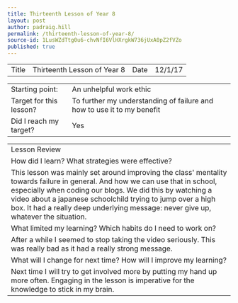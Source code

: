 ```yaml
---
title: Thirteenth Lesson of Year 8
layout: post
author: padraig.hill
permalink: /thirteenth-lesson-of-year-8/
source-id: 1LusWZdTtg0u6-chvNfI6VlHXrgkW736jUxA0pZ2fVZo
published: true
---
```

<table>
  <tr>
    <td>Title</td>
    <td>Thirteenth Lesson of Year 8</td>
    <td>Date</td>
    <td>12/1/17</td>
  </tr>
</table>


<table>
  <tr>
    <td>Starting point:</td>
    <td>An unhelpful work ethic</td>
  </tr>
  <tr>
    <td>Target for this lesson?</td>
    <td>To further my understanding of failure and how to use it to my benefit</td>
  </tr>
  <tr>
    <td>Did I reach my target? </td>
    <td>Yes</td>
  </tr>
</table>


<table>
  <tr>
    <td>Lesson Review</td>
  </tr>
  <tr>
    <td>How did I learn? What strategies were effective? </td>
  </tr>
  <tr>
    <td>This lesson was mainly set around improving the class' mentality towards failure in general. And how we can use that in school, especially when coding our blogs. We did this by watching a video about a japanese schoolchild trying to jump over a high box. It had a really deep underlying message: never give up, whatever the situation. </td>
  </tr>
  <tr>
    <td>What limited my learning? Which habits do I need to work on? </td>
  </tr>
  <tr>
    <td>After a while I seemed to stop taking the video seriously. This was really bad as it had a really strong message.</td>
  </tr>
  <tr>
    <td>What will I change for next time? How will I improve my learning?</td>
  </tr>
  <tr>
    <td>Next time I will try to get involved more by putting my hand up more often. Engaging in the lesson is imperative for the knowledge to stick in my brain. </td>
  </tr>
</table>


